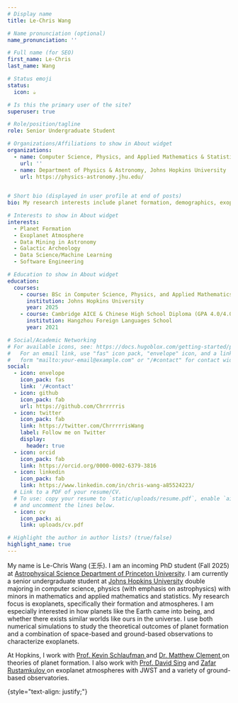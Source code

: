 ```yaml
---
# Display name
title: Le-Chris Wang

# Name pronunciation (optional)
name_pronunciation: ''

# Full name (for SEO)
first_name: Le-Chris
last_name: Wang

# Status emoji
status:
  icon: ☕️

# Is this the primary user of the site?
superuser: true

# Role/position/tagline
role: Senior Undergraduate Student

# Organizations/Affiliations to show in About widget
organizations:
  - name: Computer Science, Physics, and Applied Mathematics & Statistics
    url: ''
  - name: Department of Physics & Astronomy, Johns Hopkins University
    url: https://physics-astronomy.jhu.edu/
  

# Short bio (displayed in user profile at end of posts)
bio: My research interests include planet formation, demographics, exoplanet atmospheres, galactic archeology, and data mining in astronomy.

# Interests to show in About widget
interests:
  - Planet Formation
  - Exoplanet Atmosphere
  - Data Mining in Astronomy
  - Galactic Archeology
  - Data Science/Machine Learning
  - Software Engineering

# Education to show in About widget
education:
  courses:
    - course: BSc in Computer Science, Physics, and Applied Mathematics & Statistics (GPA 3.95/4.0)
      institution: Johns Hopkins University
      year: 2025
    - course: Cambridge AICE & Chinese High School Diploma (GPA 4.0/4.0)
      institution: Hangzhou Foreign Languages School
      year: 2021 

# Social/Academic Networking
# For available icons, see: https://docs.hugoblox.com/getting-started/page-builder/#icons
#   For an email link, use "fas" icon pack, "envelope" icon, and a link in the
#   form "mailto:your-email@example.com" or "/#contact" for contact widget.
social:
  - icon: envelope
    icon_pack: fas
    link: '/#contact'
  - icon: github
    icon_pack: fab
    url: https://github.com/Chrrrrris
  - icon: twitter
    icon_pack: fab
    link: https://twitter.com/ChrrrrrisWang
    label: Follow me on Twitter
    display:
      header: true
  - icon: orcid
    icon_pack: fab
    link: https://orcid.org/0000-0002-6379-3816
  - icon: linkedin
    icon_pack: fab
    link: https://www.linkedin.com/in/chris-wang-a85524223/
  # Link to a PDF of your resume/CV.
  # To use: copy your resume to `static/uploads/resume.pdf`, enable `ai` icons in `params.yaml`,
  # and uncomment the lines below.
  - icon: cv
    icon_pack: ai
    link: uploads/cv.pdf

# Highlight the author in author lists? (true/false)
highlight_name: true
---
```

<style>
.link:hover{
  background-color: #36454F;
  transition: all ease 0.5s;
}
</style>

My name is Le-Chris Wang (王乐). I am an incoming PhD student (Fall 2025) at <a href="https://web.astro.princeton.edu/" class = "link">Astrophysical Science Department of Princeton University</a>. I am currently a senior undergraduate student at <a href="https://www.jhu.edu/" class = "link">Johns Hopkins University</a> double majoring in computer science, physics (with emphasis on astrophysics) with minors in mathematics and applied mathematics and statistics. My research focus is exoplanets, specifically their formation and atmospheres. I am especially interested in how planets like the Earth came into being, and whether there exists similar worlds like ours in the universe. I use both numerical simulations to study the theoretical outcomes of planet formation and a combination of space-based and ground-based observations to characterize exoplanets.

At Hopkins, I work with <a href="http://www.kevinschlaufman.com/" class = "link">Prof. Kevin Schlaufman </a> and <a href="https://www.jhuapl.edu/about/people/matt-clement" class = "link">Dr. Matthew Clement </a> on theories of planet formation. I also work with <a href="https://physics-astronomy.jhu.edu/directory/david-sing/" class = "link">Prof. David Sing</a> and <a href="https://zafarrustamkulov.com/" class = "link">Zafar Rustamkulov </a> on exoplanet atmospheres with JWST and a variety of ground-based observatories. 

{style="text-align: justify;"}
